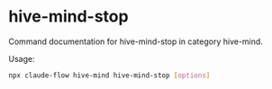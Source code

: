 # hive-mind-stop

Command documentation for hive-mind-stop in category hive-mind.

Usage:

```bash
npx claude-flow hive-mind hive-mind-stop [options]
```

